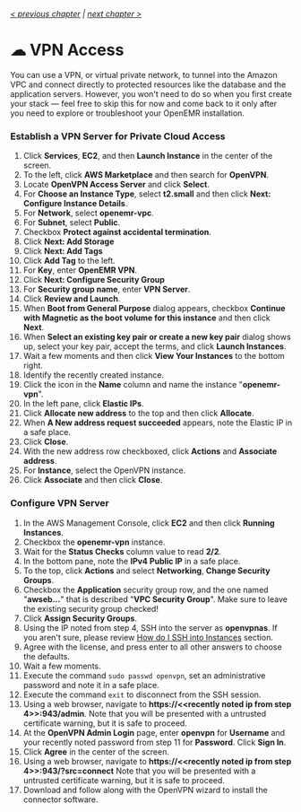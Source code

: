 _[< previous chapter](03-Secure-Domain-Setup.md) | [next chapter >](05-Administration.md)_

# ☁ VPN Access

You can use a VPN, or virtual private network, to tunnel into the Amazon VPC and connect directly to protected resources like the database and the application servers. However, you won't need to do so when you first create your stack &mdash; feel free to skip this for now and come back to it only after you need to explore or troubleshoot your OpenEMR installation.

### Establish a VPN Server for Private Cloud Access

1. Click **Services**, **EC2**, and then **Launch Instance** in the center of the screen.
2. To the left, click **AWS Marketplace** and then search for **OpenVPN**.
3. Locate **OpenVPN Access Server** and click **Select**.
4. For **Choose an Instance Type**, select **t2.small** and then click **Next: Configure Instance Details**.
5. For **Network**, select **openemr-vpc**.
6. For **Subnet**, select **Public**.
7. Checkbox **Protect against accidental termination**.
8. Click **Next: Add Storage**
9. Click **Next: Add Tags**
10. Click **Add Tag** to the left.
11. For **Key**, enter **OpenEMR VPN**.
12. Click **Next: Configure Security Group**
13. For **Security group name**, enter **VPN Server**.
14. Click **Review and Launch**.
15. When **Boot from General Purpose** dialog appears, checkbox **Continue with Magnetic as the boot volume for this instance** and then click **Next**.
16. When **Select an existing key pair or create a new key pair** dialog shows up, select your key pair, accept the terms, and click **Launch Instances**.
17. Wait a few moments and then click **View Your Instances** to the bottom right.
18. Identify the recently created instance.
19. Click the icon in the **Name** column and name the instance "**openemr-vpn**".
20. In the left pane, click **Elastic IPs**.
21. Click **Allocate new address** to the top and then click **Allocate**.
22. When **A New address request succeeded** appears, note the Elastic IP in a safe place.
23. Click **Close**.
24. With the new address row checkboxed, click **Actions** and **Associate address**.
25. For **Instance**, select the OpenVPN instance.
26. Click **Associate** and then click **Close**.

### Configure VPN Server

1. In the AWS Management Console, click **EC2** and then click **Running Instances**.
2. Checkbox the **openemr-vpn** instance.
3. Wait for the **Status Checks** column value to read **2/2**.
4. In the bottom pane, note the **IPv4 Public IP** in a safe place.
5. To the top, click **Actions** and select **Networking**, **Change Security Groups**.
6. Checkbox the **Application** security group row, and the one named "**awseb...**" that is described "**VPC Security Group**". Make sure to leave the existing security group checked!
7. Click **Assign Security Groups**.
8. Using the IP noted from step 4, SSH into the server as **openvpnas**. If you aren't sure, please review [How do I SSH into Instances](../chapters/05-Administration.md#how-do-i-ssh-into-instances) section.
9. Agree with the license, and press enter to all other answers to choose the defaults.
10. Wait a few moments.
11. Execute the command `sudo passwd openvpn`, set an administrative password and note it in a safe place.
12. Execute the command `exit` to disconnect from the SSH session.
13. Using a web browser, navigate to **https://&lt;&lt;recently noted ip from step 4&gt;&gt;:943/admin**. Note that you will be presented with a untrusted certificate warning, but it is safe to proceed.
14. At the **OpenVPN Admin Login** page, enter **openvpn** for **Username** and your recently noted password from step 11 for **Password**. Click **Sign In**.
15. Click **Agree** in the center of the screen.
16. Using a web browser, navigate to **https://&lt;&lt;recently noted ip from step 4&gt;&gt;:943/?src=connect** Note that you will be presented with a untrusted certificate warning, but it is safe to proceed.
17. Download and follow along with the OpenVPN wizard to install the connector software.
